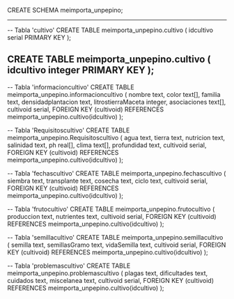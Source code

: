 


CREATE SCHEMA meimporta_unpepino;



------------------------------------
-- Tabla 'cultivo'
CREATE TABLE meimporta_unpepino.cultivo (
    idcultivo serial PRIMARY KEY
);

CREATE TABLE meimporta_unpepino.cultivo (
    idcultivo integer PRIMARY KEY
);
--------------------------




-- Tabla 'informacioncultivo'
CREATE TABLE meimporta_unpepino.informacioncultivo (
    nombre text,
    color text[],
    familia text,
    densidadplantacion text,
    litrostierraMaceta integer,
    asociaciones text[], 
    cultivoid serial,
    FOREIGN KEY (cultivoid) REFERENCES meimporta_unpepino.cultivo(idcultivo)
);

-- Tabla 'Requisitoscultivo'
CREATE TABLE meimporta_unpepino.Requisitoscultivo (
    agua text,
    tierra text,
    nutricion text,
    salinidad text,
    ph real[],
    clima text[], 
    profundidad text,
    cultivoid serial, 
    FOREIGN KEY (cultivoid) REFERENCES meimporta_unpepino.cultivo(idcultivo)
);

-- Tabla 'fechascultivo'
CREATE TABLE meimporta_unpepino.fechascultivo (
    siembra text,
    transplante text,
    cosecha text,
    ciclo text,
    cultivoid serial, 
    FOREIGN KEY (cultivoid) REFERENCES meimporta_unpepino.cultivo(idcultivo)
);

-- Tabla 'frutocultivo'
CREATE TABLE meimporta_unpepino.frutocultivo (
    produccion text,
    nutrientes text,
    cultivoid serial, 
    FOREIGN KEY (cultivoid) REFERENCES meimporta_unpepino.cultivo(idcultivo)
);

-- Tabla 'semillacultivo'
CREATE TABLE meimporta_unpepino.semillacultivo (
    semilla text,
    semillasGramo text,
    vidaSemilla text,
    cultivoid serial, 
    FOREIGN KEY (cultivoid) REFERENCES meimporta_unpepino.cultivo(idcultivo)
);

-- Tabla 'problemascultivo'
CREATE TABLE meimporta_unpepino.problemascultivo (
    plagas text,
    dificultades text,
    cuidados text,
    miscelanea text,
    cultivoid serial, 
    FOREIGN KEY (cultivoid) REFERENCES meimporta_unpepino.cultivo(idcultivo)
);
